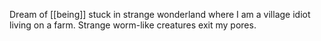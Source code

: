 Dream of [[being]] stuck in strange wonderland where I am a village idiot living on a farm. Strange worm-like creatures exit my pores.
